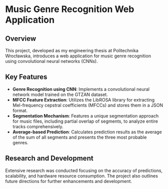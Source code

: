 # Music Genre Recognition Web Application

## Overview
This project, developed as my engineering thesis at Politechnika Wrocławska, introduces a web application for music genre recognition using convolutional neural networks (CNNs).

## Key Features
- **Genre Recognition using CNN**: Implements a convolutional neural network model trained on the GTZAN dataset.
- **MFCC Feature Extraction**: Utilizes the LibROSA library for extracting Mel-frequency cepstral coefficients (MFCCs) and stores them in a JSON format.
- **Segmentation Mechanism**: Features a unique segmentation approach for music files, including partial overlap of segments, to analyze entire tracks comprehensively.
- **Average-based Prediction**: Calculates prediction results as the average of the sum of all segments and presents the three most probable genres.

## Research and Development
Extensive research was conducted focusing on the accuracy of predictions, scalability, and hardware resource consumption. The project also outlines future directions for further enhancements and development.

